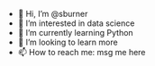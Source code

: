 - 👋 Hi, I’m @sburner
- 👀 I’m interested in data science
- 🌱 I’m currently learning Python
- 💞️ I’m looking to learn more
- 📫 How to reach me: msg me here

<!---
sburner/sburner is a ✨ special ✨ repository because its `README.md` (this file) appears on your GitHub profile.
You can click the Preview link to take a look at your changes.
--->
